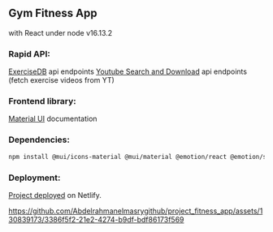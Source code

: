 ## Gym Fitness App
with React under node v16.13.2

### Rapid API:
[ExerciseDB](https://rapidapi.com/justin-WFnsXH_t6/api/exercisedb) api endpoints
[Youtube Search and Download](https://rapidapi.com/h0p3rwe/api/youtube-search-and-download/) api endpoints (fetch exercise videos from YT)

### Frontend library:
[Material UI](https://mui.com/material-ui/getting-started/overview/) documentation

### Dependencies:

```bash
npm install @mui/icons-material @mui/material @emotion/react @emotion/styled react-horizontal-scrolling-menu react-loader-spinner
```

### Deployment:
[Project deployed](https://exofitness.netlify.app) on Netlify.

https://github.com/Abdelrahmanelmasrygithub/project_fitness_app/assets/130839173/3386f5f2-21e2-4274-b9df-bdf86173f569



 
